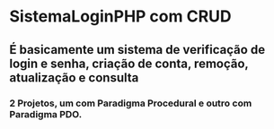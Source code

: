 # SistemaLoginPHP com CRUD
 ## É basicamente um sistema de verificação de login e senha, criação de conta, remoção, atualização e consulta
 ### 2 Projetos, um com Paradigma Procedural e outro com Paradigma PDO.
